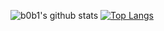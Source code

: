![b0b1's github stats](https://github-readme-stats.vercel.app/api?username=0xb0b1&hide=issues&show_icons=true&count_private=true&show_icons=true)
[![Top Langs](https://github-readme-stats.vercel.app/api/top-langs/?username=0xb0b1&langs_count=7&hide=HTML&layout=compact&text_colorFFFFFF)](https://github.com/0xb0b1/github-readme-stats)
